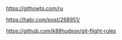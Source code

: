 https://githowto.com/ru

https://habr.com/post/268951/

https://github.com/k88hudson/git-flight-rules